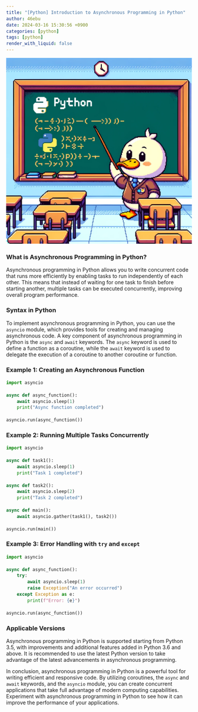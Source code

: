 ```yaml
---
title: "[Python] Introduction to Asynchronous Programming in Python"
author: 46ebu
date: 2024-03-16 15:30:56 +0900
categories: [python]
tags: [python]
render_with_liquid: false
---
```


![Intro](/assets/img/post/python.png)
### What is Asynchronous Programming in Python?
Asynchronous programming in Python allows you to write concurrent code that runs more efficiently by enabling tasks to run independently of each other. This means that instead of waiting for one task to finish before starting another, multiple tasks can be executed concurrently, improving overall program performance.

### Syntax in Python
To implement asynchronous programming in Python, you can use the `asyncio` module, which provides tools for creating and managing asynchronous code. A key component of asynchronous programming in Python is the `async` and `await` keywords. The `async` keyword is used to define a function as a coroutine, while the `await` keyword is used to delegate the execution of a coroutine to another coroutine or function.

### Example 1: Creating an Asynchronous Function
```python
import asyncio

async def async_function():
    await asyncio.sleep(1)
    print("Async function completed")

asyncio.run(async_function())
```

### Example 2: Running Multiple Tasks Concurrently
```python
import asyncio

async def task1():
    await asyncio.sleep(1)
    print("Task 1 completed")

async def task2():
    await asyncio.sleep(2)
    print("Task 2 completed")

async def main():
    await asyncio.gather(task1(), task2())

asyncio.run(main())
```

### Example 3: Error Handling with `try` and `except`
```python
import asyncio

async def async_function():
    try:
        await asyncio.sleep(1)
        raise Exception("An error occurred")
    except Exception as e:
        print(f"Error: {e}")

asyncio.run(async_function())
```

### Applicable Versions
Asynchronous programming in Python is supported starting from Python 3.5, with improvements and additional features added in Python 3.6 and above. It is recommended to use the latest Python version to take advantage of the latest advancements in asynchronous programming.

In conclusion, asynchronous programming in Python is a powerful tool for writing efficient and responsive code. By utilizing coroutines, the `async` and `await` keywords, and the `asyncio` module, you can create concurrent applications that take full advantage of modern computing capabilities. Experiment with asynchronous programming in Python to see how it can improve the performance of your applications.
